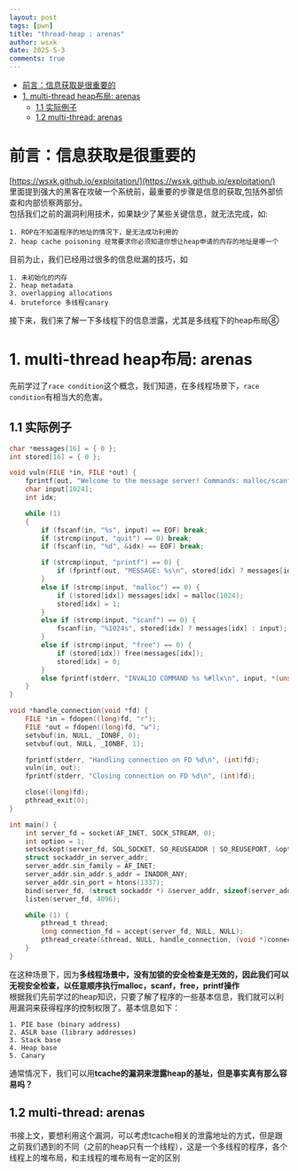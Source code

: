 ```yaml
---
layout: post
tags: [pwn]
title: "thread-heap : arenas"
author: wsxk
date: 2025-5-3
comments: true
---
```


- [前言：信息获取是很重要的](#前言信息获取是很重要的)
- [1. multi-thread heap布局: arenas](#1-multi-thread-heap布局-arenas)
  - [1.1 实际例子](#11-实际例子)
  - [1.2 multi-thread: arenas](#12-multi-thread-arenas)


# 前言：信息获取是很重要的<br>
[https://wsxk.github.io/exploitation/](https://wsxk.github.io/exploitation/)<br>
里面提到强大的黑客在攻破一个系统前，最重要的步骤是信息的获取,包括外部侦查和内部侦察两部分。<br>
包括我们之前的漏洞利用技术，如果缺少了某些关键信息，就无法完成，如:<br>
```
1. ROP在不知道程序的地址的情况下，是无法成功利用的
2. heap cache poisoning 经常要求你必须知道你想让heap申请的内存的地址是哪一个
```
目前为止，我们已经用过很多的信息纰漏的技巧，如<br>
```
1. 未初始化的内存
2. heap metadata
3. overlapping allocations
4. bruteforce 多线程canary
```
接下来，我们来了解一下多线程下的信息泄露，尤其是多线程下的heap布局⑧<br>

# 1. multi-thread heap布局: arenas<br>
先前学过了`race condition`这个概念，我们知道，在多线程场景下，`race condition`有相当大的危害。<br>
## 1.1 实际例子<br>
```c
char *messages[16] = { 0 };
int stored[16] = { 0 };

void vuln(FILE *in, FILE *out) {
    fprintf(out, "Welcome to the message server! Commands: malloc/scanf/printf/free/quit.\n");
    char input[1024];
    int idx;

    while (1)
    {
        if (fscanf(in, "%s", input) == EOF) break;
        if (strcmp(input, "quit") == 0) break;
        if (fscanf(in, "%d", &idx) == EOF) break;

        if (strcmp(input, "printf") == 0) {
            if (fprintf(out, "MESSAGE: %s\n", stored[idx] ? messages[idx] : "NONE") < 0) break;
        }
        else if (strcmp(input, "malloc") == 0) {
            if (!stored[idx]) messages[idx] = malloc(1024);
            stored[idx] = 1;
        }
        else if (strcmp(input, "scanf") == 0) {
            fscanf(in, "%1024s", stored[idx] ? messages[idx] : input);
        }
        else if (strcmp(input, "free") == 0) {
            if (stored[idx]) free(messages[idx]);
            stored[idx] = 0;
        }
        else fprintf(stderr, "INVALID COMMAND %s %#llx\n", input, *(unsigned long long*)input);
    }
}

void *handle_connection(void *fd) {
    FILE *in = fdopen((long)fd, "r");
    FILE *out = fdopen((long)fd, "w");
    setvbuf(in, NULL, _IONBF, 0);
    setvbuf(out, NULL, _IONBF, 1);

    fprintf(stderr, "Handling connection on FD %d\n", (int)fd);
    vuln(in, out);
    fprintf(stderr, "Closing connection on FD %d\n", (int)fd);

    close((long)fd);
    pthread_exit(0);
}

int main() {
    int server_fd = socket(AF_INET, SOCK_STREAM, 0);
    int option = 1;
    setsockopt(server_fd, SOL_SOCKET, SO_REUSEADDR | SO_REUSEPORT, &option, sizeof(option));
    struct sockaddr_in server_addr;
    server_addr.sin_family = AF_INET;
    server_addr.sin_addr.s_addr = INADDR_ANY;
    server_addr.sin_port = htons(1337);
    bind(server_fd, (struct sockaddr *) &server_addr, sizeof(server_addr));
    listen(server_fd, 4096);

    while (1) {
        pthread_t thread;
        long connection_fd = accept(server_fd, NULL, NULL);
        pthread_create(&thread, NULL, handle_connection, (void *)connection_fd);
    }
}
```
在这种场景下，因为**多线程场景中，没有加锁的安全检查是无效的，因此我们可以无视安全检查，以任意顺序执行malloc，scanf，free，printf操作**<br>
根据我们先前学过的heap知识，只要了解了程序的一些基本信息，我们就可以利用漏洞来获得程序的控制权限了。基本信息如下：<br>
```
1. PIE base (binary address)
2. ASLR base (library addresses)
3. Stack base
4. Heap base
5. Canary
```
通常情况下，我们可以用**tcache的漏洞来泄露heap的基址，但是事实真有那么容易吗？**<br>

## 1.2 multi-thread: arenas<br>
书接上文，要想利用这个漏洞，可以考虑tcache相关的泄露地址的方式，但是跟之前我们遇到的不同（之前的heap只有一个线程），这是一个多线程的程序，各个线程上的堆布局，和主线程的堆布局有一定的区别<br>



<!-- Google tag (gtag.js) -->
<script async src="https://www.googletagmanager.com/gtag/js?id=G-C22S5YSYL7"></script>
<script>
  window.dataLayer = window.dataLayer || [];
  function gtag(){dataLayer.push(arguments);}
  gtag('js', new Date());

  gtag('config', 'G-C22S5YSYL7');
</script>
